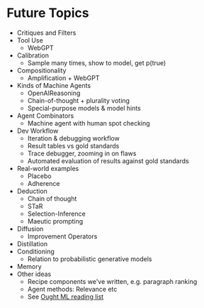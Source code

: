 # Future Topics

* Critiques and Filters
* Tool Use
  * WebGPT
* Calibration
  * Sample many times, show to model, get p(true)
* Compositionality
  * Amplification + WebGPT
* Kinds of Machine Agents
  * OpenAIReasoning
  * Chain-of-thought + plurality voting
  * Special-purpose models & model hints
* Agent Combinators
  * Machine agent with human spot checking
* Dev Workflow
  * Iteration & debugging workflow
  * Result tables vs gold standards
  * Trace debugger, zooming in on flaws
  * Automated evaluation of results against gold standards
* Real-world examples
  * Placebo
  * Adherence
* Deduction
  * Chain of thought
  * STaR
  * Selection-Inference
  * Maeutic prompting
* Diffusion
  * Improvement Operators
* Distillation
* Conditioning
  * Relation to probabilistic generative models
* Memory
* Other ideas
  * Recipe components we've written, e.g. paragraph ranking
  * Agent methods: Relevance etc
  * See [Ought ML reading list](https://docs.google.com/document/d/1Z1mQ47FqzNBzNvalWgSnyGph7A4Q7MndOEqsqv\_mto0/edit)
